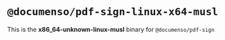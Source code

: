 # `@documenso/pdf-sign-linux-x64-musl`

This is the **x86_64-unknown-linux-musl** binary for `@documenso/pdf-sign`
